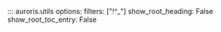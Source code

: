 ::: auroris.utils
    options:
        filters: ["!^_"]
        show_root_heading: False
        show_root_toc_entry: False